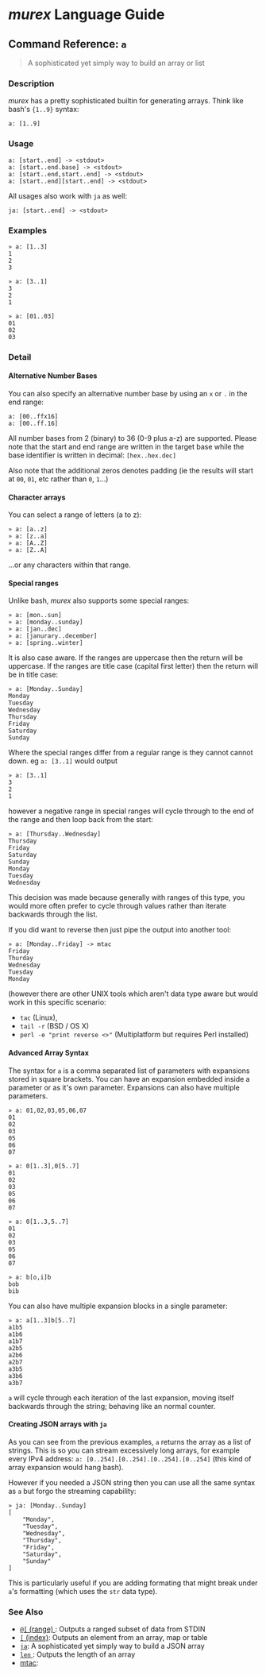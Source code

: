 # _murex_ Language Guide

## Command Reference: `a`

> A sophisticated yet simply way to build an array or list

### Description

_murex_ has a pretty sophisticated builtin for generating arrays. Think
like bash's `{1..9}` syntax:

    a: [1..9]

### Usage

    a: [start..end] -> <stdout>
    a: [start..end.base] -> <stdout>
    a: [start..end,start..end] -> <stdout>
    a: [start..end][start..end] -> <stdout>
    
All usages also work with `ja` as well:

    ja: [start..end] -> <stdout>

### Examples

    » a: [1..3]
    1
    2
    3
    
    » a: [3..1]
    3
    2
    1
    
    » a: [01..03]
    01
    02
    03

### Detail

#### Alternative Number Bases

You can also specify an alternative number base by using an `x` or `.`
in the end range:

    a: [00..ffx16]
    a: [00..ff.16]
    
All number bases from 2 (binary) to 36 (0-9 plus a-z) are supported.
Please note that the start and end range are written in the target base
while the base identifier is written in decimal: `[hex..hex.dec]`

Also note that the additional zeros denotes padding (ie the results will
start at `00`, `01`, etc rather than `0`, `1`...)

#### Character arrays

You can select a range of letters (a to z):

    » a: [a..z]
    » a: [z..a]
    » a: [A..Z]
    » a: [Z..A]
    
...or any characters within that range.

#### Special ranges

Unlike bash, _murex_ also supports some special ranges:

  
    » a: [mon..sun]
    » a: [monday..sunday]
    » a: [jan..dec]
    » a: [janurary..december]
    » a: [spring..winter]
    
It is also case aware. If the ranges are uppercase then the return will
be uppercase. If the ranges are title case (capital first letter) then
the return will be in title case:

    » a: [Monday..Sunday]
    Monday
    Tuesday
    Wednesday
    Thursday
    Friday
    Saturday
    Sunday
    
Where the special ranges differ from a regular range is they cannot
cannot down. eg `a: [3..1]` would output

    » a: [3..1]
    3
    2
    1
    
however a negative range in special ranges will cycle through to the end
of the range and then loop back from the start:

    » a: [Thursday..Wednesday]
    Thursday
    Friday
    Saturday
    Sunday
    Monday
    Tuesday
    Wednesday
    
This decision was made because generally with ranges of this type, you
would more often prefer to cycle through values rather than iterate
backwards through the list.

If you did want to reverse then just pipe the output into another tool:

    » a: [Monday..Friday] -> mtac
    Friday
    Thurday
    Wednesday
    Tuesday
    Monday
    
(however there are other UNIX tools which aren't data type aware but would
work in this specific scenario:
* `tac` (Linux),
* `tail -r` (BSD / OS X)
* `perl -e "print reverse <>"` (Multiplatform but requires Perl installed)

#### Advanced Array Syntax

The syntax for `a` is a comma separated list of parameters with expansions
stored in square brackets. You can have an expansion embedded inside a
parameter or as it's own parameter. Expansions can also have multiple
parameters.

    » a: 01,02,03,05,06,07
    01
    02
    03
    05
    06
    07
    
    » a: 0[1..3],0[5..7]
    01
    02
    03
    05
    06
    07
    
    » a: 0[1..3,5..7]
    01
    02
    03
    05
    06
    07
    
    » a: b[o,i]b
    bob
    bib
    
You can also have multiple expansion blocks in a single parameter:

    » a: a[1..3]b[5..7]
    a1b5
    a1b6
    a1b7
    a2b5
    a2b6
    a2b7
    a3b5
    a3b6
    a3b7
    
`a` will cycle through each iteration of the last expansion, moving itself
backwards through the string; behaving like an normal counter.

#### Creating JSON arrays with `ja`

As you can see from the previous examples, `a` returns the array as a
list of strings. This is so you can stream excessively long arrays, for
example every IPv4 address: `a: [0..254].[0..254].[0..254].[0..254]`
(this kind of array expansion would hang bash).

However if you needed a JSON string then you can use all the same syntax
as `a` but forgo the streaming capability:

    » ja: [Monday..Sunday]
    [
        "Monday",
        "Tuesday",
        "Wednesday",
        "Thursday",
        "Friday",
        "Saturday",
        "Sunday"
    ]
    
This is particularly useful if you are adding formating that might break
under `a`'s formatting (which uses the `str` data type).

### See Also

* [`@[` (range) ](../commands/range.md):
  Outputs a ranged subset of data from STDIN
* [`[` (index)](../commands/index.md):
  Outputs an element from an array, map or table
* [`ja`](../commands/ja.md):
  A sophisticated yet simply way to build a JSON array
* [`len` ](../commands/len.md):
  Outputs the length of an array
* [mtac](../commands/mtac.md):
  